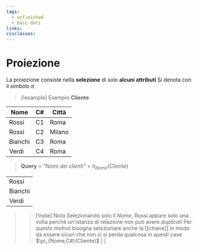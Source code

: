 ```yaml
---
tags:
  - unfinished
  - basi-dati
links: 
cssclasses:
---
```

# Proiezione
La proiezione consiste nella **selezione** di solo **alcuni attributi** 
Si denota con il simbolo $\pi$

> [!example] Esempio
> **Cliente**
> 
| Nome    | C#  | Città  |
| ------- | --- | ------ |
| Rossi   | C1  | Roma   |
| Rossi   | C2  | Milano |
| Bianchi | C3  | Roma   |
| Verdi   | C4  | Roma   |
> **Query** = *"Nomi dei clienti"* = $\pi_{Nome}(Cliente)$
> 
|              | 
| ------- |
| Rossi   | 
| Bianchi | 
| Verdi   | 
> > [!note] Nota
> > Selezionando solo il *Nome*, Rossi appare solo una volta perchè un'istanza di relazione non può avere *duplicati*
> > Per questo motivo bisogna selezionare anche la [[chiave]] in modo da essere sicuri che non ci si perda qualcosa in questi case
> > $\pi_{Nome,C#}(Cliente)$
> >    |     |






